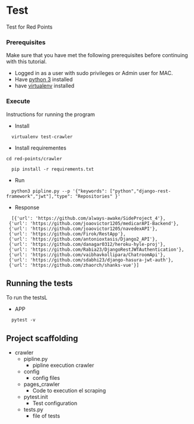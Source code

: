 # Test
Test for Red Points

### Prerequisites

Make sure that you have met the following prerequisites before continuing with this tutorial.

* Logged in as a user with sudo privileges or Admin user for MAC.
* Have [python 3](https://www.python.org/downloads/) installed
* have [virtualenv](https://virtualenv.pypa.io/en/latest/) installed

### Execute

Instructions for running the program
* Install
```ssh
  virtualenv test-crawler
```
* Install requirementes
```ssh
cd red-points/crawler
```
```ssh
  pip install -r requirements.txt
```

* Run
```ssh
  python3 pipline.py --p '{"keywords": ["python","django-rest-framework","jwt"],"type": "Repositories" }'
```
* Response
```ssh
  [{'url': 'https://github.com/always-awake/SideProject_4'},
 {'url': 'https://github.com/joaovictor1205/medicarAPI-Backend'},
 {'url': 'https://github.com/joaovictor1205/navedexAPI'},
 {'url': 'https://github.com/Firok/RestApp'},
 {'url': 'https://github.com/antonioxtasis/Django2_API'},
 {'url': 'https://github.com/danagar0312/heroku-hyle-proj'},
 {'url': 'https://github.com/Rabia23/DjangoRestJWTAuthentication'},
 {'url': 'https://github.com/vaibhavkollipara/ChatroomApi'},
 {'url': 'https://github.com/sdabhi23/django-hasura-jwt-auth'},
 {'url': 'https://github.com/zhaorch/shanks-vue'}]
```

## Running the tests

To run the testsL
* APP
```ssh
  pytest -v
```

## Project scaffolding

- crawler
    - pipline.py
        - pipline execution crawler
    - config
        - config files
    - pages_crawler
        - Code to execution el scraping
    - pytest.init
        - Test configuration
    - tests.py
        - file of tests
